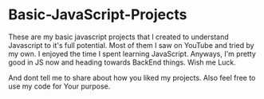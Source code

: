 # Basic-JavaScript-Projects

These are my basic javascript projects that I created to understand Javascript to it's full potential.
Most of them I saw on YouTube and tried by my own.
I enjoyed the time I spent learning JavaScript.
Anyways, I'm pretty good in JS now and heading towards BackEnd things.
Wish me Luck.

And dont tell me to share about how you liked my projects.
Also feel free to use my code for Your purpose.
